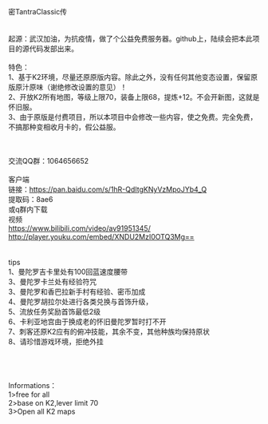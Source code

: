 密TantraClassic传
<br><br><br>
起源：武汉加油，为抗疫情，做了个公益免费服务器。github上，陆续会把本此项目的源代码发部出来。
<br><br>
特色：<br>
1、基于K2环境，尽量还原原版内容。除此之外，没有任何其他变态设置，保留原版原汁原味（谢绝修改设置的意见）！<br>
2、开放K2所有地图，等级上限70，装备上限68，提炼+12。不会开新图，这就是怀旧服。<br>
3、由于原版是付费项目，所以本项目中会修改一些内容，使之免费。完全免费，不搞那种变相收月卡的，假公益服。<br>

<br><br>
交流QQ群：1064656652
<br><br>
客户端<br>
链接：https://pan.baidu.com/s/1hR-QdItgKNyVzMpoJYb4_Q <br>
提取码：8ae6  <br>
或q群内下载
<br>
视频
<br>
https://www.bilibili.com/video/av91951345/<br>
http://player.youku.com/embed/XNDU2MzI0OTQ3Mg==<br>
<br>
<br>
tips<br>
1、曼陀罗吉卡里处有100回蓝速度腰带<br>
3、曼陀罗卡兰处有经验符咒<br>
3、曼陀罗和香巴拉新手村有经验、密币加成<br>
4、曼陀罗胡拉尔处进行各类兑换与首饰升级，<br>
5、流放任务奖励首饰最低2级<br>
6、卡利亚地宫由于换成老的怀旧曼陀罗暂时打不开<br>
7、刺客还原K2应有的俯冲技能，其余不变，其他种族均保持原状<br>
8、请珍惜游戏环境，拒绝外挂<br>
<br>
<br>
<br>
<br>
Informations：<br>
1>free for all<br>
2>base on K2,lever limit 70<br>
3>Open all K2 maps<br>
<br>

